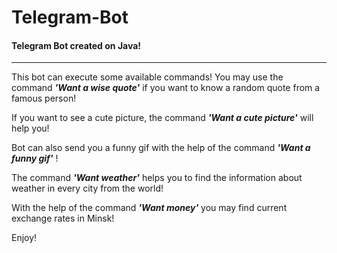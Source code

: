 # Telegram-Bot
#### Telegram Bot created on Java!
***
This bot can execute some available commands!
You may use the command ***'Want a wise quote'*** if you want to know a random quote from a famous person!

If you want to see a cute picture, the command ***'Want a cute picture'*** will help you!

Bot can also send you a funny gif with the help of the command ***'Want a funny gif'*** !

The command ***'Want weather'*** helps you to find the information about weather in every city from the world!

With the help of the command ***'Want money'*** you may find current exchange rates in Minsk!

Enjoy!